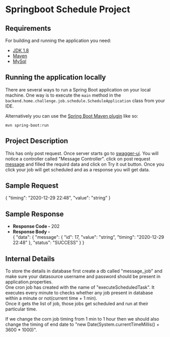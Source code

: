 # Springboot Schedule Project

## Requirements

For building and running the application you need:
- [JDK 1.8](http://www.oracle.com/technetwork/java/javase/downloads/jdk8-downloads-2133151.html)
- [Maven](https://maven.apache.org)
- [MySql](https://www.mysql.com/downloads/)

## Running the application locally

There are several ways to run a Spring Boot application on your local machine. One way is to execute the `main` method in the `backend.home.challenge.job.schedule.ScheduleApplication` class from your IDE.

Alternatively you can use the [Spring Boot Maven plugin](https://docs.spring.io/spring-boot/docs/current/reference/html/build-tool-plugins-maven-plugin.html) like so:

```shell
mvn spring-boot:run
```
## Project Description

This has only post request. Once server starts go to [swagger-ui](http://localhost:8080/swagger-ui.html).
You will notice a controller called "Message Controller". click on post request [message](http://localhost:8080/swagger-ui.html#!/Message_Controller/createUsingPOST) and filled the requird data and click on Try it out button.
Once you click your job will get scheduled and as a response you will get data.

## Sample Request
{
  "timing": "2020-12-29 22:48",
  "value": "string"
}

## Sample Response
* <b>Response Code - </b> 202 
* <b>Response Body - </b><br>
{
  "data": {
    "message": {
      "id": 17,
      "value": "string",
      "timing": "2020-12-29 22:48"
    },
    "status": "SUCCESS"
  }
}

## Internal Details
To store the details in database first create a db called "message_job" and make sure your datasource username and password should be present in application.properties.
<br>
One cron job has created with the name of "executeScheduledTask". It executes every minute to checks whether any job present in database within a minute or not(current time + 1 min).  
Once it gets the list of job, those jobs get scheduled and run at their particular time.

If we change the corn job timing from 1 min to 1 hour then we should also change the timing of end date to "new Date(System.currentTimeMillis() + 3600 * 1000)".
